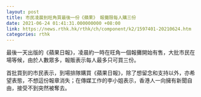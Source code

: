 ```yaml
---
layout: post
title: 市民凌晨到旺角買最後一份《蘋果》　報攤限每人購三份
date: 2021-06-24 01:41:31.000000000 +08:00
link: https://news.rthk.hk/rthk/ch/component/k2/1597401-20210624.htm
categories: rthk
---
```


最後一天出版的《蘋果日報》，凌晨約一時在旺角一個報攤開始有售，大批巿民在場等候，由於人數眾多，報販表示每人最多只可買三份。

首批買到的巿民表示，到場排隊購買《蘋果日報》，除了想留念和支持以外，亦希望表態，不想這份報章消失；在傳媒工作的李小姐表示，香港人一向擁有新聞自由，接受不到突然被奪去。
